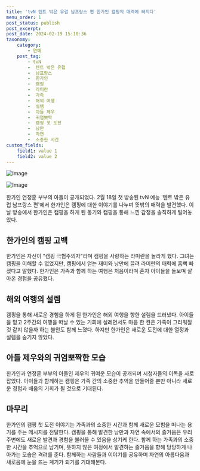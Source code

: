 ```yaml
---
title: 'tvN 텐트 밖은 유럽 남프랑스 편 한가인 캠핑의 매력에 빠지다'
menu_order: 1
post_status: publish
post_excerpt: 
post_date: 2024-02-19 15:10:36
taxonomy:
    category:
        - 연예
    post_tag:
        - tvN
        -  텐트 밖은 유럽
        -  남프랑스
        -  한가인
        -  캠핑
        -  라미란
        -  가족
        -  해외 여행
        -  설렘
        -  아들 제우
        -  귀염뽀짝
        -  캠핑 첫 도전
        -  낭만
        -  자연
        -  소중한 시간
custom_fields:
    field1: value 1
    field2: value 2
---
```


![Image](https://ssl.pstatic.net/mimgnews/image/609/2024/02/18/202402181927196110_1_20240218201102170.jpg?type=w540)

![Image](https://mimgnews.pstatic.net/image/609/2024/02/18/202402181927196110_2_20240218201102174.jpg?type=w540)

한가인 연정훈 부부의 아들이 공개되었다. 2월 18일 첫 방송된 tvN 예능 '텐트 밖은 유럽 남프랑스 편'에서 한가인은 캠핑에 대한 이야기를 나누며 뜻밖의 매력을 발견했다. 이날 방송에서 한가인은 캠핑을 하게 된 동기와 캠핑을 통해 느낀 감정을 솔직하게 털어놓았다. 
## 한가인의 캠핑 고백
한가인은 자신이 "캠핑 극혐주의자"라며 캠핑을 사랑하는 라미란을 놀라게 했다. 그녀는 캠핑을 이해할 수 없었지만, 캠핑에서 얻는 재미와 낭만에 끌려 라미란의 매력에 흠뻑 빠졌다고 말했다. 한가인은 가족과 함께 하는 여행은 처음이라며 혼자 아이들을 돌보며 살아온 경험을 공유했다.
## 해외 여행의 설렘
캠핑을 통해 새로운 경험을 하게 된 한가인은 해외 여행을 향한 설렘을 드러냈다. 아이들을 믿고 2주간의 여행을 떠날 수 있는 기회에 설레면서도 마음 한 켠은 가족이 그리워질 것 같지 않을까 하는 불안도 함께 느꼈다. 하지만 한가인은 새로운 도전에 대한 열정과 설렘을 숨기지 않았다.
## 아들 제우와의 귀염뽀짝한 모습
한가인과 연정훈 부부의 아들인 제우의 귀여운 모습이 공개되며 시청자들의 이목을 사로잡았다. 아이들과 함께하는 캠핑은 가족 간의 소중한 추억을 만들어줄 뿐만 아니라 새로운 경험과 배움의 기회가 될 것으로 기대된다.
## 마무리
한가인의 캠핑 첫 도전 이야기는 가족과의 소중한 시간과 함께 새로운 모험을 떠나는 용기를 주는 메시지를 전달한다. 캠핑을 통해 발견한 낭만과 자연 속에서의 즐거움은 우리 주변에도 새로운 발견과 경험을 불러올 수 있음을 상기케 한다. 함께 하는 가족과의 소중한 시간을 추억으로 남기며, 뜻하지 않은 여정에서 발견하는 즐거움을 향해 당당하게 나아가는 모습은 격려를 준다. 함께하는 사람들과 이야기를 공유하며 자연의 아름다움과 새로움에 눈을 뜨는 계기가 되기를 기대해본다.
